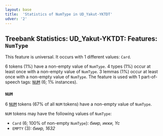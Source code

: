 ```yaml
---
layout: base
title:  'Statistics of NumType in UD_Yakut-YKTDT'
udver: '2'
---
```


## Treebank Statistics: UD_Yakut-YKTDT: Features: `NumType`

This feature is universal.
It occurs with 1 different values: `Card`.

6 tokens (1%) have a non-empty value of `NumType`.
4 types (1%) occur at least once with a non-empty value of `NumType`.
3 lemmas (1%) occur at least once with a non-empty value of `NumType`.
The feature is used with 1 part-of-speech tags: <tt><a href="sah_yktdt-pos-NUM.html">NUM</a></tt> (6; 1% instances).

### `NUM`

6 <tt><a href="sah_yktdt-pos-NUM.html">NUM</a></tt> tokens (67% of all `NUM` tokens) have a non-empty value of `NumType`.

`NUM` tokens may have the following values of `NumType`:

* `Card` (6; 100% of non-empty `NumType`): <em>биир, икки, Үс</em>
* `EMPTY` (3): <em>биир, 1632</em>

